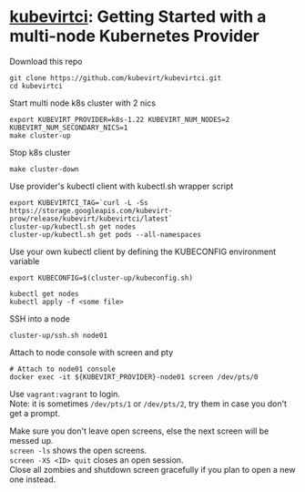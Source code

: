 # [kubevirtci](README.md): Getting Started with a multi-node Kubernetes Provider                              
                                                                                      
Download this repo                                                                    
```                                                                                   
git clone https://github.com/kubevirt/kubevirtci.git                                  
cd kubevirtci                                                                         
```                                                                                   
                                                                                      
Start multi node k8s cluster with 2 nics                                              
```                                                                                   
export KUBEVIRT_PROVIDER=k8s-1.22 KUBEVIRT_NUM_NODES=2 KUBEVIRT_NUM_SECONDARY_NICS=1
make cluster-up                                                                       
```                                                                                   
                                                                                      
Stop k8s cluster                                                                      
```
make cluster-down                                                                     
```

Use provider's kubectl client with kubectl.sh wrapper script               
```
export KUBEVIRTCI_TAG=`curl -L -Ss https://storage.googleapis.com/kubevirt-prow/release/kubevirt/kubevirtci/latest`
cluster-up/kubectl.sh get nodes                                            
cluster-up/kubectl.sh get pods --all-namespaces                            
```                                                                        
                                                                           
Use your own kubectl client by defining the KUBECONFIG environment variable
```                                                                        
export KUBECONFIG=$(cluster-up/kubeconfig.sh)                              
                                                                           
kubectl get nodes                                                          
kubectl apply -f <some file>                                               
```                                                                        
                                                                           
SSH into a node                                                            
```                                                                        
cluster-up/ssh.sh node01                                                   
```                                                                        
                                                                           
Attach to node console with screen and pty
```                                                  
# Attach to node01 console                           
docker exec -it ${KUBEVIRT_PROVIDER}-node01 screen /dev/pts/0
```                                                 
Use `vagrant:vagrant` to login.  
Note: it is sometimes `/dev/pts/1` or `/dev/pts/2`, try them in case you don't get a prompt.

Make sure you don't leave open screens, else the next screen will be messed up.  
`screen -ls` shows the open screens.  
`screen -XS <ID> quit` closes an open session.  
Close all zombies and shutdown screen gracefully if you plan to open a new one instead.
